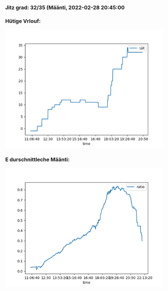 ### Jitz grad: 32/35 (Määnti, 2022-02-28 20:45:00

### Hütige Vrlouf:
![Graph](Today.png)

### E durschnittleche Määnti:
![Graph](Määnti.png)